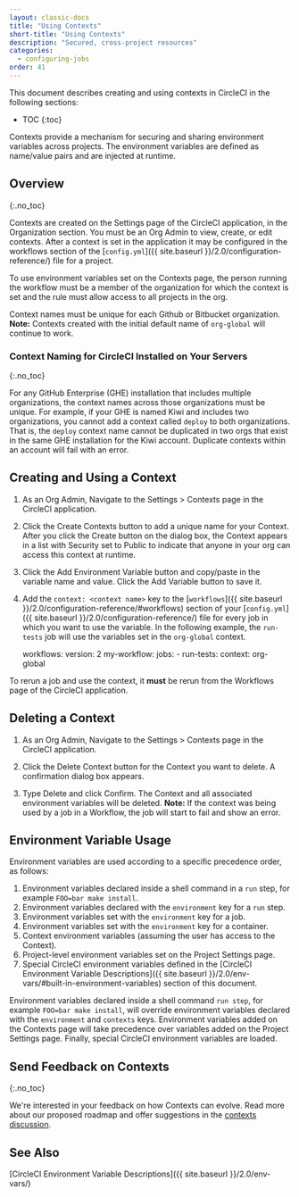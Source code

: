 ```yaml
---
layout: classic-docs
title: "Using Contexts"
short-title: "Using Contexts"
description: "Secured, cross-project resources"
categories:
  - configuring-jobs
order: 41
---
```

This document describes creating and using contexts in CircleCI in the following sections:

* TOC {:toc}

Contexts provide a mechanism for securing and sharing environment variables across projects. The environment variables are defined as name/value pairs and are injected at runtime.

## Overview

{:.no_toc}

Contexts are created on the Settings page of the CircleCI application, in the Organization section. You must be an Org Admin to view, create, or edit contexts. After a context is set in the application it may be configured in the workflows section of the [`config.yml`]({{ site.baseurl }}/2.0/configuration-reference/) file for a project.

To use environment variables set on the Contexts page, the person running the workflow must be a member of the organization for which the context is set and the rule must allow access to all projects in the org.

Context names must be unique for each Github or Bitbucket organization. **Note:** Contexts created with the initial default name of `org-global` will continue to work.

### Context Naming for CircleCI Installed on Your Servers

{:.no_toc}

For any GitHub Enterprise (GHE) installation that includes multiple organizations, the context names across those organizations must be unique. For example, if your GHE is named Kiwi and includes two organizations, you cannot add a context called `deploy` to both organizations. That is, the `deploy` context name cannot be duplicated in two orgs that exist in the same GHE installation for the Kiwi account. Duplicate contexts within an account will fail with an error.

## Creating and Using a Context

1. As an Org Admin, Navigate to the Settings > Contexts page in the CircleCI application.

2. Click the Create Contexts button to add a unique name for your Context. After you click the Create button on the dialog box, the Context appears in a list with Security set to Public to indicate that anyone in your org can access this context at runtime.

3. Click the Add Environment Variable button and copy/paste in the variable name and value. Click the Add Variable button to save it.

4. Add the `context: <context name>` key to the [`workflows`]({{ site.baseurl }}/2.0/configuration-reference/#workflows) section of your [`config.yml`]({{ site.baseurl }}/2.0/configuration-reference/) file for every job in which you want to use the variable. In the following example, the `run-tests` job will use the variables set in the `org-global` context.

    workflows:
      version: 2
      my-workflow:
        jobs:
          - run-tests:
              context: org-global
    

To rerun a job and use the context, it **must** be rerun from the Workflows page of the CircleCI application.

## Deleting a Context

1. As an Org Admin, Navigate to the Settings > Contexts page in the CircleCI application.

2. Click the Delete Context button for the Context you want to delete. A confirmation dialog box appears.

3. Type Delete and click Confirm. The Context and all associated environment variables will be deleted. **Note:** If the context was being used by a job in a Workflow, the job will start to fail and show an error.

## Environment Variable Usage

Environment variables are used according to a specific precedence order, as follows:

1. Environment variables declared inside a shell command in a `run` step, for example `FOO=bar make install`.
2. Environment variables declared with the `environment` key for a `run` step.
3. Environment variables set with the `environment` key for a job.
4. Environment variables set with the `environment` key for a container.
5. Context environment variables (assuming the user has access to the Context).
6. Project-level environment variables set on the Project Settings page.
7. Special CircleCI environment variables defined in the [CircleCI Environment Variable Descriptions]({{ site.baseurl }}/2.0/env-vars/#built-in-environment-variables) section of this document.

Environment variables declared inside a shell command `run step`, for example `FOO=bar make install`, will override environment variables declared with the `environment` and `contexts` keys. Environment variables added on the Contexts page will take precedence over variables added on the Project Settings page. Finally, special CircleCI environment variables are loaded.

## Send Feedback on Contexts

{:.no_toc}

We're interested in your feedback on how Contexts can evolve. Read more about our proposed roadmap and offer suggestions in the [contexts discussion](https://discuss.circleci.com/t/contexts-feedback/13908).

## See Also

[CircleCI Environment Variable Descriptions]({{ site.baseurl }}/2.0/env-vars/)